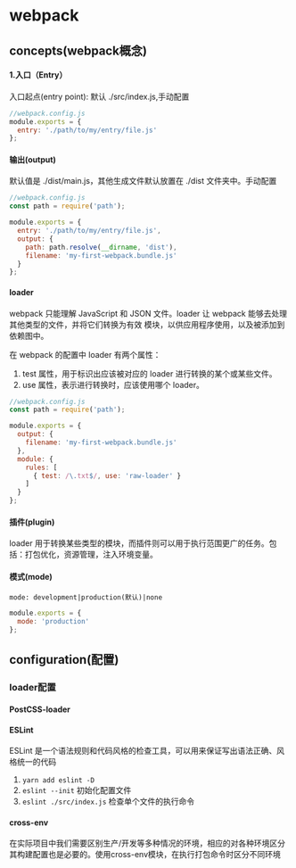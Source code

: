 # webpack
## concepts(webpack概念)
#### 1.入口（Entry）
入口起点(entry point): 默认 ./src/index.js,手动配置
```js
//webpack.config.js
module.exports = {
  entry: './path/to/my/entry/file.js'
};
```
#### 输出(output)
 默认值是 ./dist/main.js，其他生成文件默认放置在 ./dist 文件夹中。手动配置
```js
//webpack.config.js
const path = require('path');

module.exports = {
  entry: './path/to/my/entry/file.js',
  output: {
    path: path.resolve(__dirname, 'dist'),
    filename: 'my-first-webpack.bundle.js'
  }
};
```

#### loader
webpack 只能理解 JavaScript 和 JSON 文件。loader 让 webpack 能够去处理其他类型的文件，并将它们转换为有效 模块，以供应用程序使用，以及被添加到依赖图中。

在 webpack 的配置中 loader 有两个属性：
   1. test 属性，用于标识出应该被对应的 loader 进行转换的某个或某些文件。
   2. use 属性，表示进行转换时，应该使用哪个 loader。

```js
//webpack.config.js
const path = require('path');

module.exports = {
  output: {
    filename: 'my-first-webpack.bundle.js'
  },
  module: {
    rules: [
      { test: /\.txt$/, use: 'raw-loader' }
    ]
  }
};
```

#### 插件(plugin)
loader 用于转换某些类型的模块，而插件则可以用于执行范围更广的任务。包括：打包优化，资源管理，注入环境变量。

#### 模式(mode)
`mode: development|production(默认)|none`
```js
module.exports = {
  mode: 'production'
};
```

## configuration(配置)
### loader配置
#### PostCSS-loader

#### ESLint
ESLint 是一个语法规则和代码风格的检查工具，可以用来保证写出语法正确、风格统一的代码

1. `yarn add eslint -D`
2. `eslint --init` 初始化配置文件
3. `eslint ./src/index.js` 检查单个文件的执行命令

#### cross-env
在实际项目中我们需要区别生产/开发等多种情况的环境，相应的对各种环境区分其构建配置也是必要的。使用cross-env模块，在执行打包命令时区分不同环境


 

